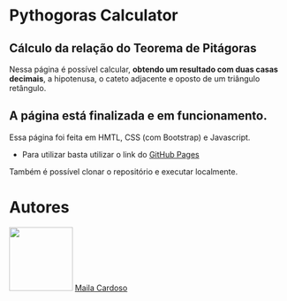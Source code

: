 # Pythogoras Calculator

## Cálculo da relação do Teorema de Pitágoras
Nessa página é possível calcular, **obtendo um resultado com duas casas decimais**, a hipotenusa, o cateto adjacente e oposto de um triângulo retângulo.

## A página está finalizada e em funcionamento.
Essa página foi feita em HMTL, CSS (com Bootstrap) e Javascript.
- Para utilizar basta utilizar o link do <a href="https://mailacss.github.io">GitHub Pages</a>

Também é possível clonar o repositório e executar localmente.
 
 # Autores
 <img src="https://avatars.githubusercontent.com/u/73539084?v=4" alt="" width=115> 
 <a href="https://github.com/mailacss">Maila Cardoso</a>

